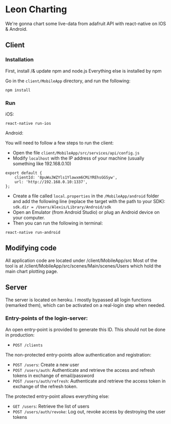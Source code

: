 # Leon Charting

We're gonna chart some live-data from adafruit API with react-native on IOS & Android.

## Client

### Installation

First, install /& update
npm and node.js
Everything else is installed by npm

Go in the `client/MobileApp` directory, and run the following:

```
npm install
```

### Run

iOS:
```
react-native run-ios
```
Android:

You will need to follow a few steps to run the client:

- Open the file `client/MobileApp/src/services/api/config.js`
- Modify `localhost` with the IP address of your machine (usually something like 192.168.0.10)
```
export default {
	clientId: '8puWuJWZYls1Ylawxm6CMiYREhsGGSyw',
	url: 'http://192.168.0.10:1337',
};
```
- Create a file called `local.properties` in the `/MobileApp/android` folder and add the following line (replace the target with the path to your SDK): `sdk.dir = /Users/Alexis/Library/Android/sdk`
- Open an Emulator (from Android Studio) or plug an Android device on your computer.
- Then you can run the following in terminal:
```
react-native run-android
```

## Modifying code

All application code are located under /client/MobileApp/src
Most of the tool is at /client/MobileApp/src/scenes/Main/scenes/Users which hold the main chart plotting page.

## Server

The server is located on heroku. I mostly bypassed all login functions (remarked them), which can be activated on a real-login step when needed. 


### Entry-points of the login-server:

An open entry-point is provided to generate this ID. This should not be done in production:

- `POST /clients`

The non-protected entry-points allow authentication and registration:

- `POST /users`: Create a new user
- `POST /users/auth`: Authenticate and retrieve the access and refresh tokens in exchange of email/password
- `POST /users/auth/refresh`: Authenticate and retrieve the access token in exchange of the refresh token.

The protected entry-point allows everything else:
- `GET /users`: Retrieve the list of users
- `POST /users/auth/revoke`: Log out, revoke access by destroying the user tokens

